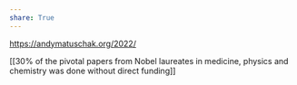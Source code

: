 ```yaml
---
share: True
---
```

https://andymatuschak.org/2022/ 

[[30% of the pivotal papers from Nobel laureates in medicine, physics and chemistry was done without direct funding]]
